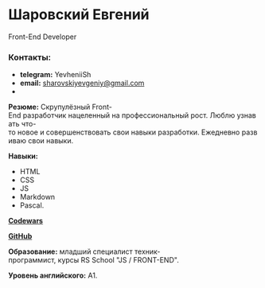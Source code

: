# Шаровский Евгений
Front-End Developer
### Контакты:
+ **telegram:** YevheniiSh
+ **email:** sharovskiyevgeniy@gmail.com
+ 
 **Резюме:** Скрупулёзный Front-End разработчик нацеленный на профессиональный рост. Люблю узнавать что-то новое и совершенствовать свои навыки разработки. Ежедневно развиваю свои навыки.

**Навыки:** 
+ HTML
+ CSS 
+ JS
+ Markdown
+ Pascal.
  
**[Codewars][1]**

**[GitHub][2]** 

**Образование:** младший специалист техник-программист, курсы RS School "JS / FRONT-END".

**Уровень английского:** А1.


[1]: https://www.codewars.com/users/sharovskiye "Codewars"
[2]: https://github.com/sharovskiye "GitHub"